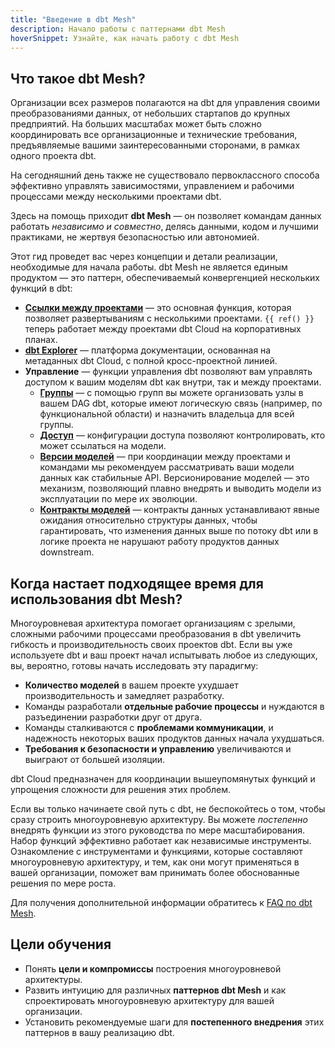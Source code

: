 ```yaml
---
title: "Введение в dbt Mesh"
description: Начало работы с паттернами dbt Mesh
hoverSnippet: Узнайте, как начать работу с dbt Mesh
---
```


## Что такое dbt Mesh?

Организации всех размеров полагаются на dbt для управления своими преобразованиями данных, от небольших стартапов до крупных предприятий. На больших масштабах может быть сложно координировать все организационные и технические требования, предъявляемые вашими заинтересованными сторонами, в рамках одного проекта dbt.

На сегодняшний день также не существовало первоклассного способа эффективно управлять зависимостями, управлением и рабочими процессами между несколькими проектами dbt.

Здесь на помощь приходит **dbt Mesh** — он позволяет командам данных работать *независимо и совместно*, делясь данными, кодом и лучшими практиками, не жертвуя безопасностью или автономией.

Этот гид проведет вас через концепции и детали реализации, необходимые для начала работы. dbt Mesh не является единым продуктом — это паттерн, обеспечиваемый конвергенцией нескольких функций в dbt:

- **[Ссылки между проектами](/docs/collaborate/govern/project-dependencies#how-to-write-cross-project-ref)** — это основная функция, которая позволяет развертываниям с несколькими проектами. `{{ ref() }}` теперь работает между проектами dbt Cloud на корпоративных планах.
- **[dbt Explorer](/docs/collaborate/explore-projects)** — платформа документации, основанная на метаданных dbt Cloud, с полной кросс-проектной линией.
- **Управление** — функции управления dbt позволяют вам управлять доступом к вашим моделям dbt как внутри, так и между проектами.
  - **[Группы](/docs/collaborate/govern/model-access#groups)** — с помощью групп вы можете организовать узлы в вашем DAG dbt, которые имеют логическую связь (например, по функциональной области) и назначить владельца для всей группы.
  - **[Доступ](/docs/collaborate/govern/model-access#access-modifiers)** — конфигурации доступа позволяют контролировать, кто может ссылаться на модели.
  - **[Версии моделей](/docs/collaborate/govern/model-versions)** — при координации между проектами и командами мы рекомендуем рассматривать ваши модели данных как стабильные API. Версионирование моделей — это механизм, позволяющий плавно внедрять и выводить модели из эксплуатации по мере их эволюции.
  - **[Контракты моделей](/docs/collaborate/govern/model-contracts)** — контракты данных устанавливают явные ожидания относительно структуры данных, чтобы гарантировать, что изменения данных выше по потоку dbt или в логике проекта не нарушают работу продуктов данных downstream.

## Когда настает подходящее время для использования dbt Mesh?

Многоуровневая архитектура помогает организациям с зрелыми, сложными рабочими процессами преобразования в dbt увеличить гибкость и производительность своих проектов dbt. Если вы уже используете dbt и ваш проект начал испытывать любое из следующих, вы, вероятно, готовы начать исследовать эту парадигму:

- **Количество моделей** в вашем проекте ухудшает производительность и замедляет разработку.
- Команды разработали **отдельные рабочие процессы** и нуждаются в разъединении разработки друг от друга.
- Команды сталкиваются с **проблемами коммуникации**, и надежность некоторых ваших продуктов данных начала ухудшаться.
- **Требования к безопасности и управлению** увеличиваются и выиграют от большей изоляции.

dbt Cloud предназначен для координации вышеупомянутых функций и упрощения сложности для решения этих проблем.

Если вы только начинаете свой путь с dbt, не беспокойтесь о том, чтобы сразу строить многоуровневую архитектуру. Вы можете _постепенно_ внедрять функции из этого руководства по мере масштабирования. Набор функций эффективно работает как независимые инструменты. Ознакомление с инструментами и функциями, которые составляют многоуровневую архитектуру, и тем, как они могут применяться в вашей организации, поможет вам принимать более обоснованные решения по мере роста.

Для получения дополнительной информации обратитесь к [FAQ по dbt Mesh](/best-practices/how-we-mesh/mesh-5-faqs).

## Цели обучения

- Понять **цели и компромиссы** построения многоуровневой архитектуры.
- Развить интуицию для различных **паттернов dbt Mesh** и как спроектировать многоуровневую архитектуру для вашей организации.
- Установить рекомендуемые шаги для **постепенного внедрения** этих паттернов в вашу реализацию dbt.